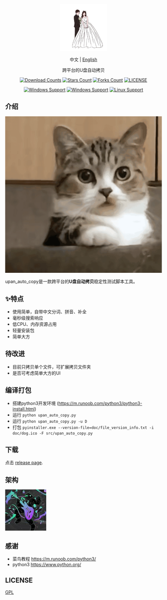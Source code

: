 <div align="center">
<img height=150 src="https://github.com/HanKin2015/Storage/blob/master/python/udev/upan_auto_copy/img/icon.jpg" />
</div>
<p align="center">
<span >中文</span>
<span> | </span>
<a href="README_EN.md">English</a>
</p>
<p align="center"><span>跨平台的U盘自动拷贝</span></p>



<div align="center">

[![Download Counts](https://img.shields.io/github/downloads/HanKin2015/Storage/total?style=flat)](https://github.com/HanKin2015/Storage/releases)
[![Stars Count](https://img.shields.io/github/stars/HanKin2015/Storage?style=flat)](https://github.com/HanKin2015/Storage/stargazers) [![Forks Count](https://img.shields.io/github/forks/HanKin2015/Storage.svg?style=flat)](https://github.com/HanKin2015/Storage/network/members)
[![LICENSE](https://img.shields.io/badge/license-gpl-green?style=flat)](https://github.com/HanKin2015/Storage/blob/master/LICENSE)

[![Windows Support](https://img.shields.io/badge/Windows-0078D6?style=flat&logo=windows&logoColor=white)](https://github.com/HanKin2015/Storage/releases)
[![Windows Support](https://img.shields.io/badge/MACOS-adb8c5?style=flat&logo=macos&logoColor=white)](https://github.com/HanKin2015/Storage/releases)
[![Linux Support](https://img.shields.io/badge/linux-1793D1?style=flat&logo=linux&logoColor=white)](https://github.com/HanKin2015/Storage/releases)
</div>

## 介绍
![Demo](screenshot/upan_auto_copy_v1.0.0.gif)

upan_auto_copy是一款跨平台的**U盘自动拷贝**稳定性测试脚本工具。

## ✨特点
- 使用简单，自带中文分词、拼音、补全
- 毫秒级搜索响应
- 低CPU、内存资源占用
- 轻量安装包
- 简单大方

## 待改进
- 目前只拷贝单个文件，可扩展拷贝文件夹
- 是否可考虑简单大方的UI

## 编译打包
- 搭建python3开发环境 (https://m.runoob.com/python3/python3-install.html)
- 运行 `python upan_auto_copy.py`
- 运行 `python upan_auto_copy.py -u D`
- 打包 `pyinstaller.exe --version-file=doc/file_version_info.txt -i doc/dog.ico -F src/upan_auto_copy.py`


## 下载
点击 [release page](https://github.com/HanKin2015/Storage/releases).


## 架构
![arch](doc/arch.jpg)


## 感谢
- 菜鸟教程 https://m.runoob.com/python3/
- python3 https://www.python.org/


## LICENSE
[GPL](https://github.com/HanKin2015/Storage/blob/master/python/udev/upan_auto_copy/LICENSE)